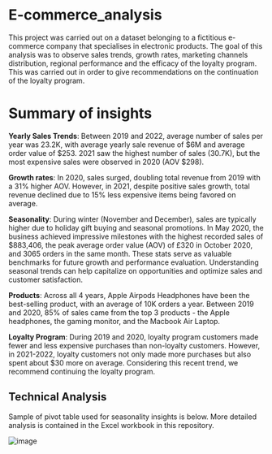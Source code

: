 # E-commerce_analysis

This project was carried out on a dataset belonging to a fictitious e-commerce company that specialises in electronic products. The goal of this analysis was to observe sales trends, growth rates, marketing channels distribution, regional performance and the efficacy of the loyalty program. This was carried out in order to give recommendations on the continuation of the loyalty program.

# Summary of insights

**Yearly Sales Trends**: Between 2019 and 2022, average number of sales per year was 23.2K, with average yearly sale revenue of $6M and average order value of $253. 2021 saw the highest number of sales (30.7K), but the most expensive sales were observed in 2020 (AOV $298).

**Growth rates**: In 2020, sales surged, doubling total revenue from 2019 with a 31% higher AOV. However, in 2021, despite positive sales growth, total revenue declined due to 15% less expensive items being favored on average.

**Seasonality**: During winter (November and December), sales are typically higher due to holiday gift buying and seasonal promotions. In May 2020, the business achieved impressive milestones with the highest recorded sales of $883,406, the peak average order value (AOV) of £320 in October 2020, and 3065 orders in the same month. These stats serve as valuable benchmarks for future growth and performance evaluation. Understanding seasonal trends can help capitalize on opportunities and optimize sales and customer satisfaction.

**Products**: Across all 4 years, Apple Airpods Headphones have been the best-selling product, with an average of 10K orders a year. Between 2019 and 2020, 85% of sales came from the top 3 products - the Apple headphones, the gaming monitor, and the Macbook Air Laptop.

**Loyalty Program**: During 2019 and 2020, loyalty program customers made fewer and less expensive purchases than non-loyalty customers. However, in 2021-2022, loyalty customers not only made more purchases but also spent about $30 more on average. Considering this recent trend, we recommend continuing the loyalty program.


## Technical Analysis

Sample of pivot table used for seasonality insights is below. More detailed analysis is contained in the Excel workbook in this repository.

![image](https://github.com/MoDaghlas13/e-commerce_analysis/assets/98186599/580bac20-a8fb-4712-8aea-9154fa88287a)







